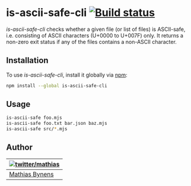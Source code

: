 # is-ascii-safe-cli [![Build status](https://travis-ci.org/mathiasbynens/is-ascii-safe.svg?branch=master)](https://travis-ci.org/mathiasbynens/is-ascii-safe)

_is-ascii-safe-cli_ checks whether a given file (or list of files) is ASCII-safe, i.e. consisting of ASCII characters (U+0000 to U+007F) only. It returns a non-zero exit status if any of the files contains a non-ASCII character.

## Installation

To use _is-ascii-safe-cli_, install it globally via [npm](https://www.npmjs.com/):

```bash
npm install --global is-ascii-safe-cli
```

## Usage

```sh
is-ascii-safe foo.mjs
is-ascii-safe foo.txt bar.json baz.mjs
is-ascii-safe src/*.mjs
```

## Author

| [![twitter/mathias](https://gravatar.com/avatar/24e08a9ea84deb17ae121074d0f17125?s=70)](https://twitter.com/mathias "Follow @mathias on Twitter") |
|---|
| [Mathias Bynens](https://mathiasbynens.be/) |

